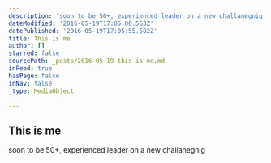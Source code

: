 ```yaml
---
description: 'soon to be 50+, experienced leader on a new challanegnig '
dateModified: '2016-05-19T17:05:00.563Z'
datePublished: '2016-05-19T17:05:55.582Z'
title: This is me
author: []
starred: false
sourcePath: _posts/2016-05-19-this-is-me.md
inFeed: true
hasPage: false
inNav: false
_type: MediaObject

---
```

<article style=""><h1>This is me</h1><p>soon to be 50+, experienced leader on a new challanegnig </p></article>
